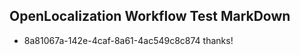 ## OpenLocalization Workflow Test MarkDown
* 8a81067a-142e-4caf-8a61-4ac549c8c874 thanks!

<!--HONumber=Aug16_HO4-->


